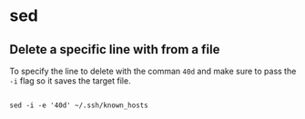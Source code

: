 # sed

## Delete a specific line with from a file

To specify the line to delete with the comman `40d` and make sure to pass the `-i` flag so it saves the target file.

```shell

sed -i -e '40d' ~/.ssh/known_hosts

```
